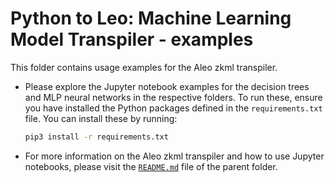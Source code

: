 # Python to Leo: Machine Learning Model Transpiler - examples

This folder contains usage examples for the Aleo zkml transpiler.

- Please explore the Jupyter notebook examples for the decision trees and MLP neural networks in the respective folders. To run these, ensure you have installed the Python packages defined in the `requirements.txt` file. You can install these by running:
   ```bash
   pip3 install -r requirements.txt
   ```
- For more information on the Aleo zkml transpiler and how to use Jupyter notebooks, please visit the [`README.md`](../README.md) file of the parent folder.

